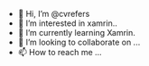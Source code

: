 - 👋 Hi, I’m @cvrefers
- 👀 I’m interested in xamrin..
- 🌱 I’m currently learning Xamrin.
- 💞️ I’m looking to collaborate on ...
- 📫 How to reach me ...

<!---
cvrefers/cvrefers is a ✨ special ✨ repository because its `README.md` (this file) appears on your GitHub profile.
You can click the Preview link to take a look at your changes.
--->

